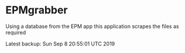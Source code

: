 # EPMgrabber
Using a database from the EPM app this application scrapes the files as required


Latest backup: Sun Sep 8 20:55:01 UTC 2019

